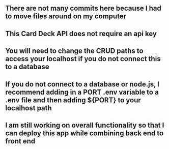 ## There are not many commits here because I had to move files around on my computer 

## This Card Deck API does not require an api key 

## You will need to change the CRUD paths to access your localhost if you do not connect this to a database 

## If you do not connect to a database or node.js, I recommend adding in a PORT .env variable to a .env file and then adding ${PORT} to your localhost path

## I am still working on overall functionality so that I can deploy this app while combining back end to front end